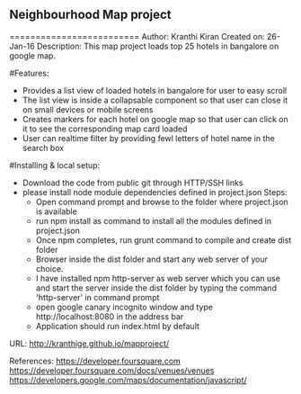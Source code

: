 ## Neighbourhood Map project
=========================
Author: Kranthi Kiran
Created on: 26-Jan-16
Description: This map project loads top 25 hotels in bangalore on google map.

#Features:
- Provides a list view of loaded hotels in bangalore for user to easy scroll
- The list view is inside a collapsable component so that user can close it on small devices or mobile screens
- Creates markers for each hotel on google map so that user can click on it to see the corresponding map card loaded
- User can realtime filter by providing fewl letters of hotel name in the search box

#Installing & local setup:
- Download the code from public git through HTTP/SSH links
- please install node module dependencies defined in project.json
	Steps:
	- Open command prompt and browse to the folder where project.json is available
	- run npm install as command to install all the modules defined in project.json
	- Once npm completes, run grunt command to compile and create dist folder
	- Browser inside the dist folder and start any web server of your choice.
	- I have installed npm http-server as web server which you can use and start the server inside the dist folder by typing the command 'http-server' in command prompt
	- open google canary incognito window and type http://localhost:8080 in the address bar
	- Application should run index.html by default

URL: http://kranthige.github.io/mapproject/

References:
https://developer.foursquare.com
https://developer.foursquare.com/docs/venues/venues
https://developers.google.com/maps/documentation/javascript/